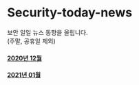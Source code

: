 # Security-today-news
보안 일일 뉴스 동향을 올립니다.  
(주말, 공휴일 제외)

#### [2020년 12월](https://github.com/black9/Security-today-news/tree/main/2020.12)

#### [2021년 01월](https://github.com/black9/Security-today-news/tree/main/2021.01)
